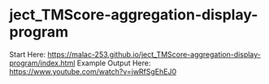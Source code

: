 # ject_TMScore-aggregation-display-program


Start Here:
https://malac-253.github.io/ject_TMScore-aggregation-display-program/index.html
Example Output Here:
https://www.youtube.com/watch?v=jwRfSgEhEJ0
